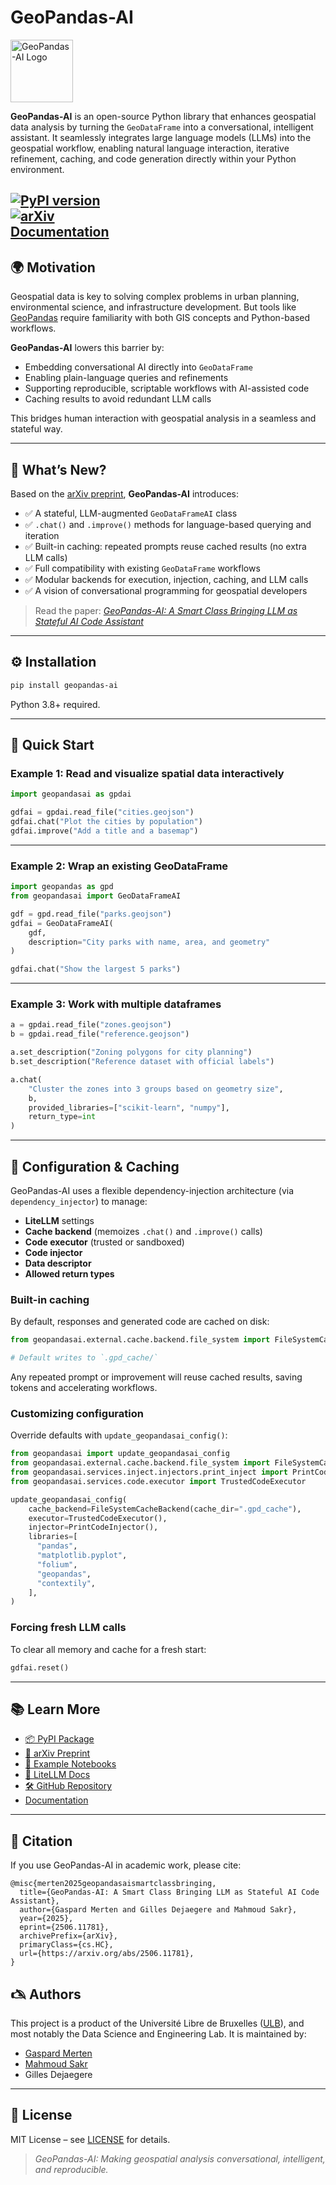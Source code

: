 # GeoPandas-AI

<img src="https://raw.githubusercontent.com/GeoPandas-AI/geopandas-ai/main/docs/assets/logo.avif" height="100" alt="GeoPandas-AI Logo" style="max-width: 250px">

**GeoPandas-AI** is an open-source Python library that enhances geospatial data analysis by turning the `GeoDataFrame` into a conversational, intelligent assistant. It seamlessly integrates large language models (LLMs) into the geospatial workflow, enabling natural language interaction, iterative refinement, caching, and code generation directly within your Python environment.

[![PyPI version](https://badge.fury.io/py/geopandas-ai.svg)](https://pypi.org/project/geopandas-ai/)  
[![arXiv](https://img.shields.io/badge/arXiv-2506.11781-b31b1b.svg)](https://arxiv.org/abs/2506.11781)  
[Documentation](https://geopandas.ai)
---

## 🌍 Motivation

Geospatial data is key to solving complex problems in urban planning, environmental science, and infrastructure development. But tools like [GeoPandas](https://geopandas.org) require familiarity with both GIS concepts and Python-based workflows.

**GeoPandas-AI** lowers this barrier by:

- Embedding conversational AI directly into `GeoDataFrame`  
- Enabling plain-language queries and refinements  
- Supporting reproducible, scriptable workflows with AI-assisted code  
- Caching results to avoid redundant LLM calls  

This bridges human interaction with geospatial analysis in a seamless and stateful way.

---

## 🧠 What’s New?

Based on the [arXiv preprint](https://arxiv.org/abs/2506.11781), **GeoPandas-AI** introduces:

- ✅ A stateful, LLM-augmented `GeoDataFrameAI` class  
- ✅ `.chat()` and `.improve()` methods for language-based querying and iteration  
- ✅ Built-in caching: repeated prompts reuse cached results (no extra LLM calls)  
- ✅ Full compatibility with existing `GeoDataFrame` workflows  
- ✅ Modular backends for execution, injection, caching, and LLM calls  
- ✅ A vision of conversational programming for geospatial developers  

> Read the paper: [_GeoPandas-AI: A Smart Class Bringing LLM as Stateful AI Code Assistant_](https://arxiv.org/abs/2506.11781)

---

## ⚙️ Installation

```bash
pip install geopandas-ai
````

Python 3.8+ required.

---

## 🚀 Quick Start

### Example 1: Read and visualize spatial data interactively

```python
import geopandasai as gpdai

gdfai = gpdai.read_file("cities.geojson")
gdfai.chat("Plot the cities by population")
gdfai.improve("Add a title and a basemap")
```

---

### Example 2: Wrap an existing GeoDataFrame

```python
import geopandas as gpd
from geopandasai import GeoDataFrameAI

gdf = gpd.read_file("parks.geojson")
gdfai = GeoDataFrameAI(
    gdf,
    description="City parks with name, area, and geometry"
)

gdfai.chat("Show the largest 5 parks")
```

---

### Example 3: Work with multiple dataframes

```python
a = gpdai.read_file("zones.geojson")
b = gpdai.read_file("reference.geojson")

a.set_description("Zoning polygons for city planning")
b.set_description("Reference dataset with official labels")

a.chat(
    "Cluster the zones into 3 groups based on geometry size",
    b,
    provided_libraries=["scikit-learn", "numpy"],
    return_type=int
)
```

---

## 🔧 Configuration & Caching

GeoPandas-AI uses a flexible dependency-injection architecture (via `dependency_injector`) to manage:

* **LiteLLM** settings
* **Cache backend** (memoizes `.chat()` and `.improve()` calls)
* **Code executor** (trusted or sandboxed)
* **Code injector**
* **Data descriptor**
* **Allowed return types**

### Built-in caching

By default, responses and generated code are cached on disk:

```python
from geopandasai.external.cache.backend.file_system import FileSystemCacheBackend

# Default writes to `.gpd_cache/`
```

Any repeated prompt or improvement will reuse cached results, saving tokens and accelerating workflows.

### Customizing configuration

Override defaults with `update_geopandasai_config()`:

```python
from geopandasai import update_geopandasai_config
from geopandasai.external.cache.backend.file_system import FileSystemCacheBackend
from geopandasai.services.inject.injectors.print_inject import PrintCodeInjector
from geopandasai.services.code.executor import TrustedCodeExecutor

update_geopandasai_config(
    cache_backend=FileSystemCacheBackend(cache_dir=".gpd_cache"),
    executor=TrustedCodeExecutor(),
    injector=PrintCodeInjector(),
    libraries=[
      "pandas",
      "matplotlib.pyplot",
      "folium",
      "geopandas",
      "contextily",
    ],
)
```

### Forcing fresh LLM calls

To clear all memory and cache for a fresh start:

```python
gdfai.reset()
```

---

## 📚 Learn More

* [📦 PyPI Package](https://pypi.org/project/geopandas-ai/)
* [📖 arXiv Preprint](https://arxiv.org/abs/2506.11781)
* [📘 Example Notebooks](https://github.com/GeoPandas-AI/geopandas-ai/tree/main/examples)
* [🧠 LiteLLM Docs](https://docs.litellm.ai/)
* [🛠 GitHub Repository](https://github.com/GeoPandas-AI/geopandas-ai)
* [Documentation](https://geopandas.ai)

---

## 📄 Citation

If you use GeoPandas-AI in academic work, please cite:

```
@misc{merten2025geopandasaismartclassbringing,
  title={GeoPandas-AI: A Smart Class Bringing LLM as Stateful AI Code Assistant}, 
  author={Gaspard Merten and Gilles Dejaegere and Mahmoud Sakr},
  year={2025},
  eprint={2506.11781},
  archivePrefix={arXiv},
  primaryClass={cs.HC},
  url={https://arxiv.org/abs/2506.11781}, 
}
```

## 🖎 Authors

This project is a product of the Université Libre de Bruxelles ([ULB](https://www.ulb.be/en)), and most notably the Data Science and Engineering Lab.
It is maintained by:
- [Gaspard Merten](https://github.com/GaspardMerten)
- [Mahmoud Sakr](https://github.com/mahmsakr)
- Gilles Dejaegere

---

## 🪪 License

MIT License – see [LICENSE](https://github.com/GeoPandas-AI/geopandas-ai/blob/main/LICENSE.MD) for details.

> *GeoPandas-AI: Making geospatial analysis conversational, intelligent, and reproducible.*
